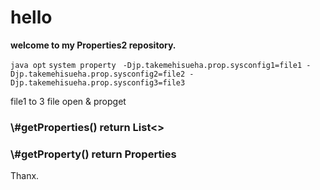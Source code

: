 # hello 

**welcome to my Properties2 repository.**

` java opt `
`system property`
` -Djp.takemehisueha.prop.sysconfig1=file1
 -Djp.takemehisueha.prop.sysconfig2=file2
 -Djp.takemehisueha.prop.sysconfig3=file3`
 
file1 to 3 file open & propget

<h3>\#getProperties() return List<<Properties>></h3>
<h3>\#getProperty() return Properties</h3>

Thanx.